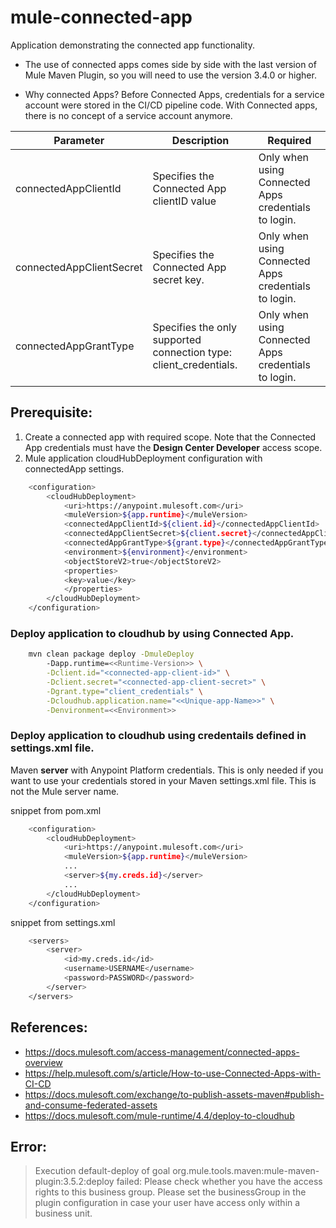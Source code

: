 # mule-connected-app
  Application demonstrating the connected app functionality.

- The use of connected apps comes side by side with the last version of Mule Maven Plugin, so you will need to use the version 3.4.0 or higher. 

- Why connected Apps?
    Before Connected Apps, credentials for a service account were stored in the CI/CD pipeline code. With Connected apps, there is no concept of a service account anymore.


| Parameter | Description |	Required |
|----------|-------------|-----------|
| connectedAppClientId | Specifies the Connected App clientID value | Only when using Connected Apps credentials to login.|
| connectedAppClientSecret | Specifies the Connected App secret key. | Only when using Connected Apps credentials to login.|
| connectedAppGrantType | Specifies the only supported connection type: client_credentials. | Only when using Connected Apps credentials to login.|

## Prerequisite:
1. Create a connected app with required scope. 
   Note that the Connected App credentials must have the **Design Center Developer** access scope.
2. Mule application cloudHubDeployment configuration with connectedApp settings. 
```sh
    <configuration>
        <cloudHubDeployment>
            <uri>https://anypoint.mulesoft.com</uri>
            <muleVersion>${app.runtime}</muleVersion>
            <connectedAppClientId>${client.id}</connectedAppClientId>
            <connectedAppClientSecret>${client.secret}</connectedAppClientSecret>
            <connectedAppGrantType>${grant.type}</connectedAppGrantType>
            <environment>${environment}</environment>
            <objectStoreV2>true</objectStoreV2>
            <properties>
            <key>value</key>
            </properties>
        </cloudHubDeployment>
    </configuration>
```



### Deploy application to cloudhub by using Connected App. 
```sh
    mvn clean package deploy -DmuleDeploy 
        -Dapp.runtime=<<Runtime-Version>> \
        -Dclient.id="<connected-app-client-id>" \
        -Dclient.secret="<connected-app-client-secret>" \
        -Dgrant.type="client_credentials" \
        -Dcloudhub.application.name="<<Unique-app-Name>>" \
        -Denvironment=<<Environment>>
```

### Deploy application to cloudhub using credentails defined in settings.xml file. 
Maven **server** with Anypoint Platform credentials. This is only needed if you want to use your credentials stored in your Maven settings.xml file. This is not the Mule server name.

snippet from pom.xml
```sh
    <configuration>
        <cloudHubDeployment>
            <uri>https://anypoint.mulesoft.com</uri>
            <muleVersion>${app.runtime}</muleVersion>
            ...
            <server>${my.creds.id}</server>
            ...
        </cloudHubDeployment>
    </configuration>
```

snippet from settings.xml
```sh
    <servers>
        <server>
            <id>my.creds.id</id>
            <username>USERNAME</username>
            <password>PASSWORD</password>
        </server>
    </servers>
```

## References:
-   https://docs.mulesoft.com/access-management/connected-apps-overview
-   https://help.mulesoft.com/s/article/How-to-use-Connected-Apps-with-CI-CD
-   https://docs.mulesoft.com/exchange/to-publish-assets-maven#publish-and-consume-federated-assets
-   https://docs.mulesoft.com/mule-runtime/4.4/deploy-to-cloudhub

## Error:
> Execution default-deploy of goal org.mule.tools.maven:mule-maven-plugin:3.5.2:deploy failed: Please check whether you have the access rights to this business group. Please set the businessGroup in the plugin configuration in case your user have access only within a business unit.